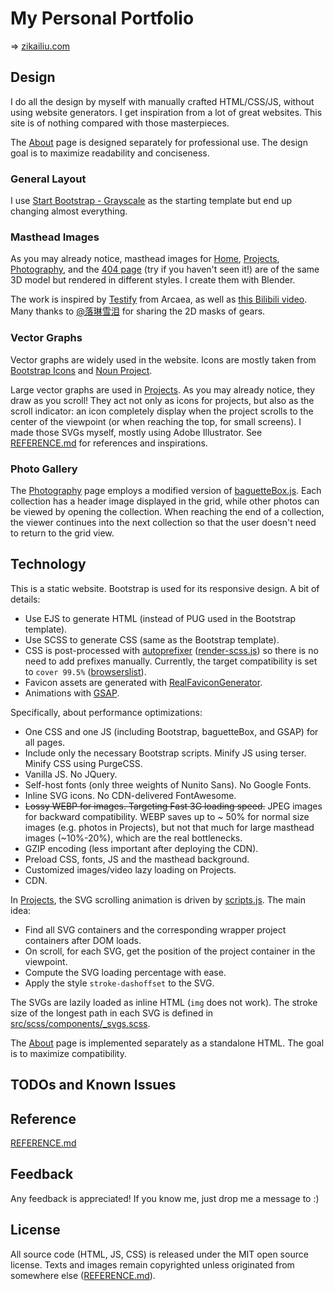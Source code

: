 My Personal Portfolio
=====================

=> [zikailiu.com](https://zikailiu.com)

## Design

I do all the design by myself with manually crafted HTML/CSS/JS, without using website generators.
I get inspiration from a lot of great websites.
This site is of nothing compared with those masterpieces.

The [About](https://zikailiu.com/about) page is designed separately for professional use.
The design goal is to maximize readability and conciseness.

### General Layout

I use [Start Bootstrap - Grayscale](https://github.com/StartBootstrap/startbootstrap-grayscale) as the starting template
but end up changing almost everything.

### Masthead Images

As you may already notice, masthead images for [Home](https://zikailiu.com), [Projects](https://zikailiu.com/projects),
[Photography](https://zikailiu.com/photography), and the [404 page](https://zikailiu.com/whatever)
(try if you haven't seen it!) are of the same 3D model but rendered in different styles. I create them with Blender.

The work is inspired by [Testify](https://www.youtube.com/watch?v=xkUN_9HFNPg) from Arcaea, as well
as [this Bilibili video](https://www.bilibili.com/video/BV1TS4y1W7sX).
Many thanks to [@落琳雪泪](https://space.bilibili.com/36263054) for sharing the 2D masks of gears.

### Vector Graphs

Vector graphs are widely used in the website. Icons are mostly taken from
[Bootstrap Icons](https://icons.getbootstrap.com) and [Noun Project](https://thenounproject.com/).

Large vector graphs are used in [Projects](https://zikailiu.com/projects).
As you may already notice, they draw as you scroll!
They act not only as icons for projects, but also as the scroll indicator: an icon completely display when the project
scrolls to the center of the viewpoint (or when reaching the top, for small screens).
I made those SVGs myself, mostly using Adobe Illustrator.
See [REFERENCE.md](REFERENCE.md) for references and inspirations.

### Photo Gallery

The [Photography](https://zikailiu.com/photography) page employs a modified version
of [baguetteBox.js](https://github.com/feimosi/baguetteBox.js).
Each collection has a header image displayed in the grid, while other photos can be viewed by opening the collection.
When reaching the end of a collection, the viewer continues into the next collection
so that the user doesn't need to return to the grid view.

## Technology

This is a static website. Bootstrap is used for its responsive design. A bit of details:

* Use EJS to generate HTML (instead of PUG used in the Bootstrap template).
* Use SCSS to generate CSS (same as the Bootstrap template).
* CSS is post-processed
  with [autoprefixer](https://github.com/postcss/autoprefixer) ([render-scss.js](scripts/render-scss.js))
  so there is no need to add prefixes manually. Currently, the target compatibility is set
  to `cover 99.5%` ([browserslist](https://github.com/browserslist/browserslist)).
* Favicon assets are generated with [RealFaviconGenerator](https://realfavicongenerator.net/#).
* Animations with [GSAP](https://greensock.com/gsap/).

Specifically, about performance optimizations:

* One CSS and one JS (including Bootstrap, baguetteBox, and GSAP) for all pages.
* Include only the necessary Bootstrap scripts. Minify JS using terser. Minify CSS using PurgeCSS.
* Vanilla JS. No JQuery.
* Self-host fonts (only three weights of Nunito Sans). No Google Fonts.
* Inline SVG icons. No CDN-delivered FontAwesome.
* ~~Lossy WEBP for images. Targeting Fast 3G loading speed.~~ JPEG images for backward compatibility. WEBP saves up to ~
  50% for normal size images (e.g. photos in Projects), but not that much for large masthead images (~10%-20%),
  which are the real bottlenecks.
* GZIP encoding (less important after deploying the CDN).
* Preload CSS, fonts, JS and the masthead background.
* Customized images/video lazy loading on Projects.
* CDN.

In [Projects](https://zikailiu.com/projects), the SVG scrolling animation is driven by [scripts.js](src/js/scripts.js).
The main idea:

* Find all SVG containers and the corresponding wrapper project containers after DOM loads.
* On scroll, for each SVG, get the position of the project container in the viewpoint.
* Compute the SVG loading percentage with ease.
* Apply the style `stroke-dashoffset` to the SVG.

The SVGs are lazily loaded as inline HTML (`img` does not work).
The stroke size of the longest path in each SVG is defined
in [src/scss/components/_svgs.scss](src/scss/components/_svgs.scss).

The [About](https://zikailiu.com/about) page is implemented separately as a standalone HTML.
The goal is to maximize compatibility.

## TODOs and Known Issues

## Reference

[REFERENCE.md](REFERENCE.md)

## Feedback

Any feedback is appreciated! If you know me, just drop me a message to :)

## License

All source code (HTML, JS, CSS) is released under the MIT open source license. Texts and images remain copyrighted
unless originated from somewhere else ([REFERENCE.md](REFERENCE.md)).

